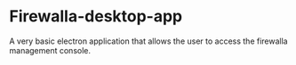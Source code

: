 # Firewalla-desktop-app
A very basic electron application that allows the user to access the firewalla management console.
